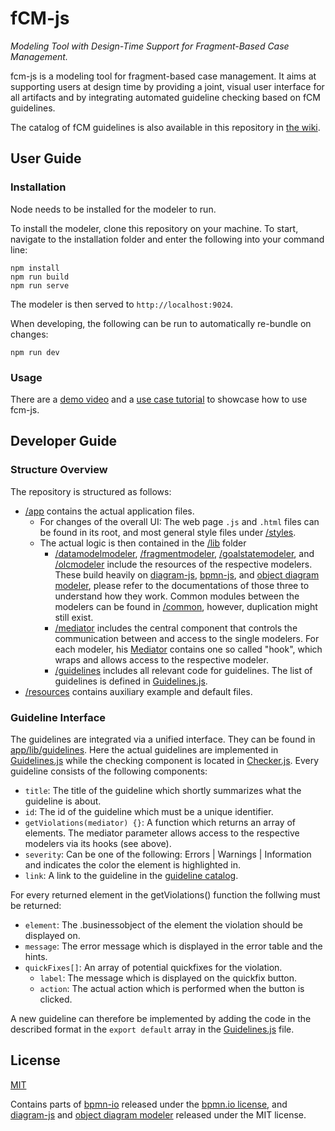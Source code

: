 # fCM-js
*Modeling Tool with Design-Time Support for Fragment-Based Case Management.*

fcm-js is a modeling tool for fragment-based case management. It aims at supporting users at design time by providing a joint, visual user interface for all artifacts and by integrating automated guideline checking based on fCM guidelines. 

The catalog of fCM guidelines is also available in this repository in [the wiki](../../wiki).

## User Guide
### Installation
Node needs to be installed for the modeler to run.

To install the modeler, clone this repository on your machine. To start, navigate to the installation folder and enter the following into your command line:
```shell
npm install
npm run build
npm run serve
```

The modeler is then served to `http://localhost:9024`.

When developing, the following can be run to automatically re-bundle on changes:
```shell
npm run dev
```

### Usage
There are a [demo video](TBD) and a [use case tutorial](/.docs/Tutorial.md) to showcase how to use fcm-js.

## Developer Guide
### Structure Overview
The repository is structured as follows: 
* [/app](app) contains the actual application files.
    * For changes of the overall UI: The web page `.js` and `.html` files can be found in its root, and most general style files under [/styles](app/styles).
    * The actual logic is then contained in the [/lib](app/lib) folder
        * [/datamodelmodeler](app/lib/datamodelmodeler), [/fragmentmodeler](app/lib/fragmentmodeler), [/goalstatemodeler](app/lib/goalstatemodeler), and [/olcmodeler](app/lib/olcmodeler) include the resources of the respective modelers. These build heavily on [diagram-js](https://github.com/bpmn-io/diagram-js), [bpmn-js](https://github.com/bpmn-io/bpmn-js), and [object diagram modeler](https://github.com/timKraeuter/object-diagram-modeler/tree/master/modeler), please refer to the documentations of those three to understand how they work. Common modules between the modelers can be found in [/common](app/lib/common), however, duplication might still exist.
        * [/mediator](app/lib/mediator) includes the central component that controls the communication between and access to the single modelers. For each modeler, his [Mediator](app/lib/mediator/Mediator.js) contains one so called "hook", which wraps and allows access  to the respective modeler.
        * [/guidelines](app/lib/guidelines) includes all relevant code for guidelines. The list of guidelines is defined in [Guidelines.js](app/lib/guidelines/Guidelines.js).
* [/resources](resources) contains auxiliary example and default files.

### Guideline Interface
The guidelines are integrated via a unified interface. They can be found in [app/lib/guidelines](app/lib/guidelines). Here the actual guidelines are implemented in [Guidelines.js](app/lib/guidelines/Guidelines.js) while the checking component is located in [Checker.js](app/lib/guidelines/Checker.js). Every guideline consists of the following components:

- `title`: The title of the guideline which shortly summarizes what the guideline is about.
- `id`: The id of the guideline which must be a unique identifier.
- `getViolations(mediator) {}`: A function which returns an array of elements. The mediator parameter allows access to the respective modelers via its hooks (see above).
- `severity`: Can be one of the following: Errors | Warnings | Information and indicates the color the element is highlighted in.
- `link`: A link to the guideline in the [guideline catalog](https://github.com/bptlab/fCM-design-support/wiki/Guidelines). 

For every returned element in the getViolations() function the follwing must be returned:
- `element`: The .businessobject of the element the violation should be displayed on.
- `message`: The error message which is displayed in the error table and the hints.
- `quickFixes[]`: An array of potential quickfixes for the violation.
    -   `label`: The message which is displayed on the quickfix button.
    -   `action`: The actual action which is performed when the button is clicked.

A new guideline can therefore be implemented by adding the code in the described format in the `export default` array in the [Guidelines.js](app/lib/guidelines/Guidelines.js) file. 

## License

[MIT](LICENSE)

Contains parts of [bpmn-io](https://github.com/bpmn-io) released under the [bpmn.io license](http://bpmn.io/license), and [diagram-js](https://github.com/bpmn-io/diagram-js) and [object diagram modeler](https://github.com/timKraeuter/object-diagram-modeler/tree/master/modeler) released under the MIT license.
